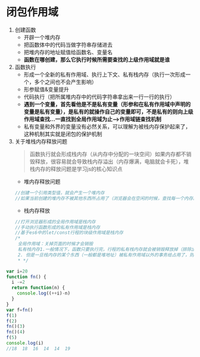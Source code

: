 # 闭包作用域  
1. 创建函数  
	+ 开辟一个堆内存
	+ 把函数体中的代码当做字符串存储进去
	+ 把堆内存的地址赋值给函数名、变量名
	+ **函数在哪创建，那么它执行时候所需要查找的上级作用域就是谁**
2. 函数执行
	+ 形成一个全新的私有作用域、执行上下文、私有栈内存（执行一次形成一个，多个之间也不会产生影响）
	+ 形参赋值&变量提升
	+ 代码执行（把所属堆内存中的代码字符串拿出来一行一行的执行）
	+ **遇到一个变量，首先看他是不是私有变量（形参和在私有作用域中声明的变量是私有变量），是私有的就操作自己的变量即可，不是私有的则向上级作用域查找...一直找到全局作用域为止-->作用域链查找机制**
	+ 私有变量和外界的变量没有必然关系，可以理解为被栈内存保护起来了，这种机制其实就是闭包的保护机制
3. 关于堆栈内存释放问题
    > 函数执行就会形成栈内存（从内存中分配的一块空间）如果内存都不销毁释放，很容易就会导致栈内存溢出（内存爆满，电脑就会卡死），堆栈内存的释放问题是学习js的核心知识点
    + 堆内存释放问题
    ```javascript
    //创建一个引用类型值，就会产生一个堆内存
    //如果当前创建的堆内存不被其他东西所占用了（浏览器会在空闲的时候，查找每一个内存的引用状况，不被占用的都会给回收释放掉），则会释放
    ```
    + 栈内存释放
    ```javascript
    //打开浏览器形成的全局作用域是栈内存
    //手动执行函数形成的私有作用域是栈内存
    //基于es6中的let/const行程的块级作用域是栈内存
    /*
     全局作用域：关掉页面的时候才会销毁
     私有栈内存1.一般情况下，函数只要执行完，行程的私有栈内存就会被销毁释放掉（排除出现无限递归，无限死循环的模式）
     2. 但是一旦栈内存的某个东西（一般都是堆地址）被私有作用域以外的事务给占用了，则当前私有栈内存不能立即被销毁释放（特点，私有作用域中的私有变量等信息也保留下来了）
     * */
 
    ```
```javascript
var i=20
function fn() {
  i -=2
  return function(n) {
    console.log((++i)-n)
  }
}
var f=fn()
f(1)
f(2)
fn()(3)
fn()(4)
f(5)
console.log(i)
//18  18  16  14  14  19  
```

  
  
  
  
  
  
  
  
  
  
  
  
  
  
  
  
  